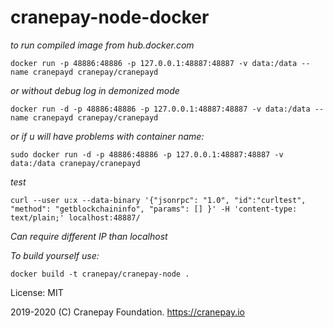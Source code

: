 # cranepay-node-docker

*to run compiled image from hub.docker.com*

`docker run -p 48886:48886 -p 127.0.0.1:48887:48887 -v data:/data --name cranepayd cranepay/cranepayd`

*or without debug log in demonized mode*

`docker run -d -p 48886:48886 -p 127.0.0.1:48887:48887 -v data:/data --name cranepayd cranepay/cranepayd`

*or if u will have problems with container name:*

`sudo docker run -d -p 48886:48886 -p 127.0.0.1:48887:48887 -v data:/data cranepay/cranepayd`


*test*

`curl --user u:x --data-binary '{"jsonrpc": "1.0", "id":"curltest", "method": "getblockchaininfo", "params": [] }' -H 'content-type: text/plain;' localhost:48887/`

*Can require different IP than localhost*

*To build yourself use:*

`docker build -t cranepay/cranepay-node .`

License: MIT

2019-2020 (C) Cranepay Foundation. https://cranepay.io


